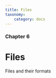 ```yaml
---
title: Files
taxonomy:
    category: docs
---
```


### Chapter 6

# Files 

Files and their formats


